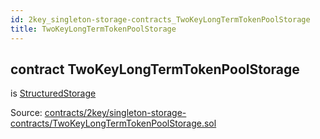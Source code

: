 ```yaml
---
id: 2key_singleton-storage-contracts_TwoKeyLongTermTokenPoolStorage
title: TwoKeyLongTermTokenPoolStorage
---
```


<div class="contract-doc"><div class="contract"><h2 class="contract-header"><span class="contract-kind">contract</span> TwoKeyLongTermTokenPoolStorage</h2><p class="base-contracts"><span>is</span> <a href="2key_upgradability_StructuredStorage.html">StructuredStorage</a></p><div class="source">Source: <a href="https://github.com/2keynet/web3-alpha/blob/v0.0.3/contracts/2key/singleton-storage-contracts/TwoKeyLongTermTokenPoolStorage.sol" target="_blank">contracts/2key/singleton-storage-contracts/TwoKeyLongTermTokenPoolStorage.sol</a></div></div></div>
